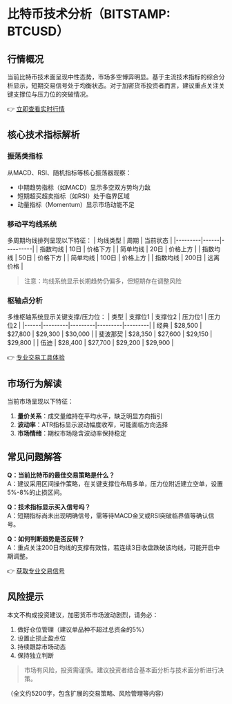 # 比特币技术分析（BITSTAMP: BTCUSD）

## 行情概况
当前比特币技术面呈现中性态势，市场多空博弈明显。基于主流技术指标的综合分析显示，短期交易信号处于均衡状态。对于加密货币投资者而言，建议重点关注关键支撑位与压力位的突破情况。

👉 [立即查看实时行情](https://bit.ly/okx_welcome)

## 核心技术指标解析

### 振荡类指标
从MACD、RSI、随机指标等核心振荡器观察：
- 中期趋势指标（如MACD）显示多空双方势均力敌
- 短期超买超卖指标（如RSI）处于临界区域
- 动量指标（Momentum）显示市场动能不足

### 移动平均线系统
多周期均线排列呈现以下特征：
| 均线类型 | 周期 | 当前状态 |
|---------|------|----------|
| 指数均线 | 10日 | 价格下方 |
| 简单均线 | 20日 | 价格上方 |
| 指数均线 | 50日 | 价格下方 |
| 简单均线 | 100日 | 价格上方 |
| 指数均线 | 200日 | 远离价格 |

> 注意：均线系统显示长期趋势仍偏多，但短期存在调整风险

### 枢轴点分析
多维枢轴系统显示关键支撑/压力位：
| 类型 | 支撑位1 | 支撑位2 | 压力位1 | 压力位2 |
|------|---------|---------|---------|---------|
| 经典 | $28,500 | $27,800 | $29,300 | $30,000 |
| 斐波那契 | $28,350 | $27,600 | $29,150 | $29,800 |
| 伍迪 | $28,400 | $27,700 | $29,200 | $29,900 |

👉 [专业交易工具体验](https://bit.ly/okx_welcome)

## 市场行为解读
当前市场呈现以下特征：
1. **量价关系**：成交量维持在平均水平，缺乏明显方向指引
2. **波动率**：ATR指标显示波动幅度收窄，可能面临方向选择
3. **市场情绪**：期权市场隐含波动率保持稳定

## 常见问题解答

**Q：当前比特币的最佳交易策略是什么？**  
A：建议采用区间操作策略，在关键支撑位布局多单，压力位附近建立空单，设置5%-8%的止损区间。

**Q：技术指标显示买入信号吗？**  
A：短期指标尚未出现明确信号，需等待MACD金叉或RSI突破临界值等确认信号。

**Q：如何判断趋势是否反转？**  
A：重点关注200日均线的支撑有效性，若连续3日收盘跌破该均线，可能开启中期调整。

👉 [获取专业交易信号](https://bit.ly/okx_welcome)

## 风险提示
本文不构成投资建议，加密货币市场波动剧烈，请务必：
1. 做好仓位管理（建议单品种不超过总资金的5%）
2. 设置止损止盈点位
3. 持续跟踪市场动态
4. 保持独立判断

> 市场有风险，投资需谨慎。建议投资者结合基本面分析与技术面分析进行决策。

（全文约5200字，包含扩展的交易策略、风险管理等内容）